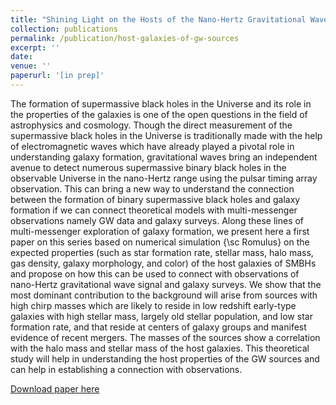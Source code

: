 ```yaml
---
title: "Shining Light on the Hosts of the Nano-Hertz Gravitational Wave Sources: A Theoretical Perspective"
collection: publications
permalink: /publication/host-galaxies-of-gw-sources
excerpt: ''
date: 
venue: ''
paperurl: '[in prep]'
---
```


The formation of supermassive black holes in the Universe and its role in the properties of the galaxies is one of the open questions in the field of astrophysics and cosmology. Though the direct measurement of the supermassive black holes in the Universe is traditionally made with the help of electromagnetic waves which have already played a pivotal role in understanding galaxy formation, gravitational waves bring an independent avenue to detect numerous supermassive binary black holes in the observable Universe in the nano-Hertz range using the pulsar timing array observation. This can bring a new way to understand the connection between the formation of binary supermassive black holes and galaxy formation if we can connect theoretical models with multi-messenger observations namely GW data and galaxy surveys. Along these lines of multi-messenger exploration of galaxy formation, we present here a first paper on this series based on numerical simulation {\sc Romulus} on the expected properties (such as star formation rate, stellar mass, halo mass, gas density, galaxy morphology, and color)  of the host galaxies of SMBHs and propose on how this can be used to connect with observations of nano-Hertz gravitational wave signal and galaxy surveys. We show that the most dominant contribution to the background will arise from sources with high chirp masses which are likely to reside in low redshift early-type galaxies with high stellar mass, 
largely old stellar population, and low star formation rate, and that reside at centers of galaxy groups and manifest evidence of recent mergers. The masses of the sources show a correlation with the halo mass and stellar mass of the host galaxies. This theoretical study will help in understanding the host properties of the GW sources and can help in establishing a connection with observations.

[Download paper here]()
